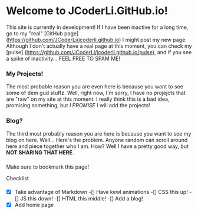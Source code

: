 # Welcome to JCoderLi.GitHub.io!
This site is currently in development! If I have been inactive for a long time, go to my "real" [GitHub page] (https://github.com/JCoderLi/jcoderli.github.io)
I might post my new page. Although I don't actually have a real page at this moment, you can check my [pulse] (https://github.com/JCoderLi/jcoderli.github.io/pulse),
and if you see a spike of inactivity... FEEL FREE TO SPAM ME!

### My Projects!
The most probable reason you are even here is because you want to see some of dem gud stuffz. Well, right now, I'm sorry, I have no projejcts
that are "raw" on my site at this moment. I really think this is a bad idea, promising something, but _I PROMISE_ I will add the projects!

### Blog?
The third most probably reason you are here is because you want to see my blog on here. Well... Here's the problem. Anyone random can scroll
around here and piece together who I am. How? Well I have a pretty good way, but **NOT SHARING THAT HERE**.
###    

Make sure to bookmark this page!

Checklist
####
-[x] Take advantage of Markdown
-[] Have kewl animations
-[] CSS this up!
-[] JS this down!
-[] HTML this middle!
-[] Add a blog!
-[x] Add home page
